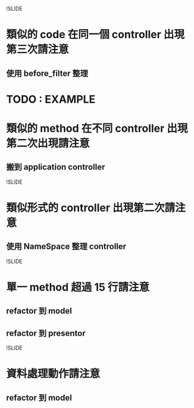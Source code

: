 !SLIDE

# 類似的 code 在同一個 controller 出現第三次請注意

## 使用 before_filter 整理

# TODO : EXAMPLE

# 類似的 method 在不同 controller 出現第二次出現請注意 

## 搬到 application controller 

!SLIDE 

# 類似形式的 controller 出現第二次請注意

## 使用 NameSpace 整理 controller

!SLIDE

# 單一 method 超過 15 行請注意

## refactor 到 model
## refactor 到 presentor

!SLIDE

# 資料處理動作請注意

## refactor 到 model
